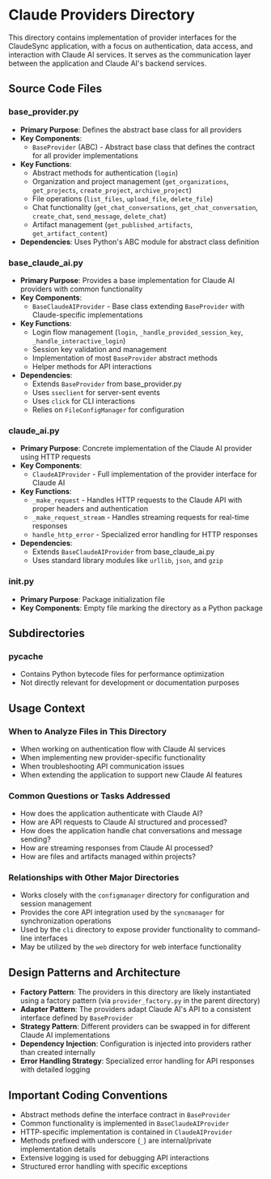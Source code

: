 # Claude Providers Directory

This directory contains implementation of provider interfaces for the ClaudeSync application, with a focus on authentication, data access, and interaction with Claude AI services. It serves as the communication layer between the application and Claude AI's backend services.

## Source Code Files

### base_provider.py
- **Primary Purpose**: Defines the abstract base class for all providers
- **Key Components**: 
  - `BaseProvider` (ABC) - Abstract base class that defines the contract for all provider implementations
- **Key Functions**:
  - Abstract methods for authentication (`login`)
  - Organization and project management (`get_organizations`, `get_projects`, `create_project`, `archive_project`)
  - File operations (`list_files`, `upload_file`, `delete_file`)
  - Chat functionality (`get_chat_conversations`, `get_chat_conversation`, `create_chat`, `send_message`, `delete_chat`)
  - Artifact management (`get_published_artifacts`, `get_artifact_content`)
- **Dependencies**: Uses Python's ABC module for abstract class definition

### base_claude_ai.py
- **Primary Purpose**: Provides a base implementation for Claude AI providers with common functionality
- **Key Components**:
  - `BaseClaudeAIProvider` - Base class extending `BaseProvider` with Claude-specific implementations
- **Key Functions**:
  - Login flow management (`login`, `_handle_provided_session_key`, `_handle_interactive_login`)
  - Session key validation and management
  - Implementation of most `BaseProvider` abstract methods
  - Helper methods for API interactions
- **Dependencies**: 
  - Extends `BaseProvider` from base_provider.py
  - Uses `sseclient` for server-sent events
  - Uses `click` for CLI interactions
  - Relies on `FileConfigManager` for configuration

### claude_ai.py
- **Primary Purpose**: Concrete implementation of the Claude AI provider using HTTP requests
- **Key Components**:
  - `ClaudeAIProvider` - Full implementation of the provider interface for Claude AI
- **Key Functions**:
  - `_make_request` - Handles HTTP requests to the Claude API with proper headers and authentication
  - `_make_request_stream` - Handles streaming requests for real-time responses
  - `handle_http_error` - Specialized error handling for HTTP responses
- **Dependencies**:
  - Extends `BaseClaudeAIProvider` from base_claude_ai.py
  - Uses standard library modules like `urllib`, `json`, and `gzip`

### __init__.py
- **Primary Purpose**: Package initialization file
- **Key Components**: Empty file marking the directory as a Python package

## Subdirectories

### __pycache__
- Contains Python bytecode files for performance optimization
- Not directly relevant for development or documentation purposes

## Usage Context

### When to Analyze Files in This Directory
- When working on authentication flow with Claude AI services
- When implementing new provider-specific functionality
- When troubleshooting API communication issues
- When extending the application to support new Claude AI features

### Common Questions or Tasks Addressed
- How does the application authenticate with Claude AI?
- How are API requests to Claude AI structured and processed?
- How does the application handle chat conversations and message sending?
- How are streaming responses from Claude AI processed?
- How are files and artifacts managed within projects?

### Relationships with Other Major Directories
- Works closely with the `configmanager` directory for configuration and session management
- Provides the core API integration used by the `syncmanager` for synchronization operations
- Used by the `cli` directory to expose provider functionality to command-line interfaces
- May be utilized by the `web` directory for web interface functionality

## Design Patterns and Architecture

- **Factory Pattern**: The providers in this directory are likely instantiated using a factory pattern (via `provider_factory.py` in the parent directory)
- **Adapter Pattern**: The providers adapt Claude AI's API to a consistent interface defined by `BaseProvider`
- **Strategy Pattern**: Different providers can be swapped in for different Claude AI implementations
- **Dependency Injection**: Configuration is injected into providers rather than created internally
- **Error Handling Strategy**: Specialized error handling for API responses with detailed logging

## Important Coding Conventions

- Abstract methods define the interface contract in `BaseProvider`
- Common functionality is implemented in `BaseClaudeAIProvider`
- HTTP-specific implementation is contained in `ClaudeAIProvider`
- Methods prefixed with underscore (`_`) are internal/private implementation details
- Extensive logging is used for debugging API interactions
- Structured error handling with specific exceptions
